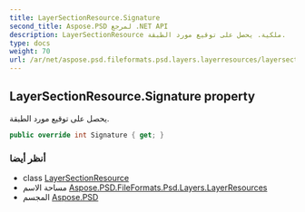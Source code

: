 ```yaml
---
title: LayerSectionResource.Signature
second_title: Aspose.PSD لمرجع .NET API
description: LayerSectionResource ملكية. يحصل على توقيع مورد الطبقة.
type: docs
weight: 70
url: /ar/net/aspose.psd.fileformats.psd.layers.layerresources/layersectionresource/signature/
---
```

## LayerSectionResource.Signature property

يحصل على توقيع مورد الطبقة.

```csharp
public override int Signature { get; }
```

### أنظر أيضا

* class [LayerSectionResource](../)
* مساحة الاسم [Aspose.PSD.FileFormats.Psd.Layers.LayerResources](../../layersectionresource/)
* المجسم [Aspose.PSD](../../../)


